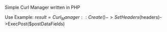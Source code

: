 Simple Curl Manager written in PHP

Use Example:
$result = Curl_Manager::Create()->SetHeaders($headers)->ExecPost($postDataFields)
